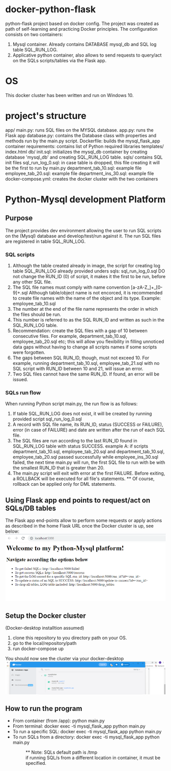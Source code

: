 # docker-python-flask
python-flask project based on docker config. The project was created as path of self-learning and practicing Docker principles.
The configuration consists on two containers:
1. Mysql container. Already contains DATABASE mysql_db and SQL log table SQL_RUN_LOG.
2. Applicative python container, also allows to send requests to query/act on the SQLs scripts/tables via the Flask app.

# OS
This docker cluster has been written and run on Windows 10.

# project's structure
app/
  main.py: runs SQL files on the MYSQL database.
  app.py: runs the Flask app
  database.py: contains the Database class with properties and methods run by the main.py script.
  Dockerfile: builds the mysql_flask_app container
  requirements: contains list of Python required libraries
  templates/
    index.html
db/
  init.sql: initializes the mysql_db container by creating database 'mysql_db' and creating SQL_RUN_LOG table.
sqls/ contains SQL init files
  sql_run_log_0.sql: in case table is dropped, this file creating it will be the first to run by main.py
  department_tab_10.sql: example file
  employee_tab_20.sql: example file
  department_ins_30.sql: example file
docker-compose.yml: creates the docker cluster with the two containers
  

# Python-Mysql development Platform
## Purpose
The project provides dev environment allowing the user to run SQL scripts on the (Mysql) database and develop/test/run against it.
The run SQL files are registered in table SQL_RUN_LOG.

### SQL scripts
1. Although the table created already in image, the script for creating log table SQL_RUN_LOG already provided unders sqls: sql_run_log_0.sql
   DO not change the RUN_ID (0) of script, it makes it the first to be run, before any other SQL file.
2. The SQL file names must comply with name convention [a-zA-Z_]+_[0-9]+.sql
   Although table/object name is not encorced, it is recommended to create file names with the name of the object and its type.
   Example: employee_tab_10.sql
3. The number at the end of the file name represents the order in which the files should be run.  
4. This number is referred to as the SQL RUN_ID and written as such in the SQL_RUN_LOG table.
5. Recommendation: create the SQL files with a gap of 10 between consecutive files. For example, department_tab_10.sql, employee_tab_20.sql etc; this
   will allow you flexibility in filling unnoticed data gaps without having to change all scripts names if some scripts were forgotten.
6. The gaps between SQL RUN_ID, though, must not exceed 10. For example, running department_tab_10.sql, employee_tab_21.sql with no SQL script with RUN_ID between 10 and 21,
   will issue an error.
7. Two SQL files cannot have the same RUN_ID. If found, an error will be issued.   

### SQLs run flow
When running Python script main.py, the run flow is as follows:
1. If table SQL_RUN_LOG does not exist, it will be created by running provided script sql_run_log_0.sql
2. A record with SQL file name, its RUN_ID, status (SUCCESS or FAILURE), error (in case of FAILURE) and date are written after the run of each SQL file.
3. The SQL files are run according to the last RUN_ID found in SQL_RUN_LOG table with status SUCCESS.
   example A: if scripts department_tab_10.sql, employee_tab_20.sql and department_tab_10.sql, employee_tab_20.sql passed successfully while 
   employee_ins_30.sql failed, the next time main.py will run, the first SQL file to run with be with the smallest RUN_ID that is greater than 20.
4. The main.py script will exit with error at the first FAILURE. Before exiting, a ROLLBACK will be executed for all file's statements.
   ** Of course, rollback can be applied only for DML statements.
   
## Using Flask app end points to request/act on SQLs/DB tables
The Flask app end-points allow to perform some requests or apply actions as described in the home Flask URL once the Docker cluster is up, see below:
![Imgur Image](python_mysql_flask_home.png)
   

## Setup the Docker cluster
(Docker-desktop installtion assumed)
1. clone this repository to you directory path on your OS.
2. go to the local/repository/path
3. run docker-compose up

You should now see the cluster via your docker-desktop
![Imgur Image](docker_mysql_python_cluster.png)

## How to run the program
* From container (from /app): python main.py  
* From terminal: docker exec -ti mysql_flask_app python main.py  
* To run a specific SQL: docker exec -ti mysql_flask_app python main.py <SQL>  
* To run SQLs from a directory: docker exec -ti mysql_flask_app python main.py <dir path to SQLs>
** Note: SQLs default path is /tmp  
   if running SQL/s from a different location in container, it must be specified.  




